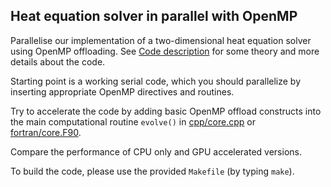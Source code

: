 ## Heat equation solver in parallel with OpenMP

Parallelise our implementation of a two-dimensional heat equation solver
using OpenMP offloading. See [Code description](heat-cpu/code-description.md)
for some theory and more details about the code.

Starting point is a working serial code, which you should parallelize
by inserting appropriate OpenMP directives and routines.

Try to accelerate the code by adding basic OpenMP offload constructs into the
main computational routine `evolve()` in [cpp/core.cpp](cpp/core.cpp) or
[fortran/core.F90](fortran/core.F90).

Compare the performance of CPU only and GPU accelerated versions.

To build the code, please use the provided `Makefile` (by typing `make`).
